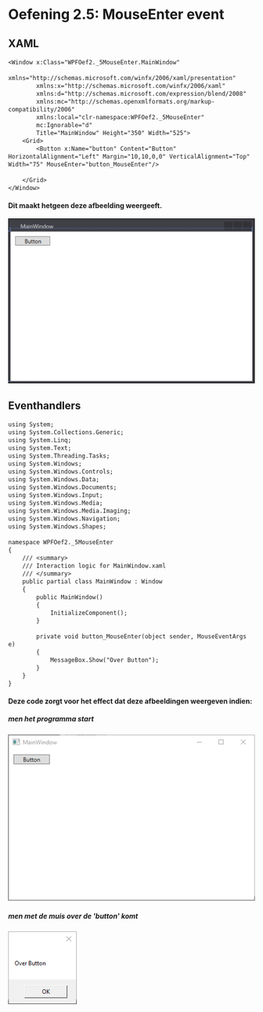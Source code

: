 # Oefening 2.5: MouseEnter event

## XAML

```
<Window x:Class="WPFOef2._5MouseEnter.MainWindow"
        xmlns="http://schemas.microsoft.com/winfx/2006/xaml/presentation"
        xmlns:x="http://schemas.microsoft.com/winfx/2006/xaml"
        xmlns:d="http://schemas.microsoft.com/expression/blend/2008"
        xmlns:mc="http://schemas.openxmlformats.org/markup-compatibility/2006"
        xmlns:local="clr-namespace:WPFOef2._5MouseEnter"
        mc:Ignorable="d"
        Title="MainWindow" Height="350" Width="525">
    <Grid>
        <Button x:Name="button" Content="Button" HorizontalAlignment="Left" Margin="10,10,0,0" VerticalAlignment="Top" Width="75" MouseEnter="button_MouseEnter"/>

    </Grid>
</Window>
```
#### Dit maakt hetgeen deze afbeelding weergeeft.

![afbeelding](https://github.com/MathiasV-immalle/portfolio/blob/master/AfbeeldingenGithub/Oef2.5/2016-11-11%2010_45_37-WPFOef2.5MouseEnter%20-%20Microsoft%20Visual%20Studio.png)

## Eventhandlers

```
using System;
using System.Collections.Generic;
using System.Linq;
using System.Text;
using System.Threading.Tasks;
using System.Windows;
using System.Windows.Controls;
using System.Windows.Data;
using System.Windows.Documents;
using System.Windows.Input;
using System.Windows.Media;
using System.Windows.Media.Imaging;
using System.Windows.Navigation;
using System.Windows.Shapes;

namespace WPFOef2._5MouseEnter
{
    /// <summary>
    /// Interaction logic for MainWindow.xaml
    /// </summary>
    public partial class MainWindow : Window
    {
        public MainWindow()
        {
            InitializeComponent();
        }

        private void button_MouseEnter(object sender, MouseEventArgs e)
        {
            MessageBox.Show("Over Button");
        }
    }
}

```

#### Deze code zorgt voor het effect dat deze afbeeldingen weergeven indien:

##### men het programma start

![button](https://github.com/MathiasV-immalle/portfolio/blob/master/AfbeeldingenGithub/Oef2.5/2016-11-11%2010_45_01-MainWindow.png)

##### men met de muis over de 'button' komt

![over_button](https://github.com/MathiasV-immalle/portfolio/blob/master/AfbeeldingenGithub/Oef2.5/2016-11-11%2010_45_17-.png)
